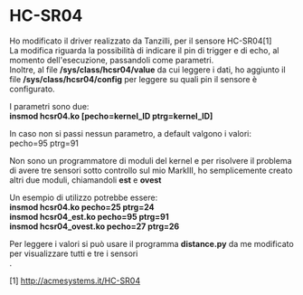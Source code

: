  HC-SR04
==========

Ho modificato il driver realizzato da Tanzilli, per il sensore HC-SR04[1]<br>
La modifica riguarda la possibilità di indicare il pin di trigger e di echo, al momento dell'esecuzione, passandoli come parametri.<br>
Inoltre, al file <b>/sys/class/hcsr04/value</b> da cui leggere i dati, ho aggiunto il file <b>/sys/class/hcsr04/config</b> per
leggere su quali pin il sensore è configurato.<br>

I parametri sono due:<br>
<b>insmod hcsr04.ko [pecho=kernel_ID ptrg=kernel_ID]</b><br>

In caso non si passi nessun parametro, a default valgono i valori:<br>
pecho=95 ptrg=91<br>

Non sono un programmatore di moduli del kernel e per risolvere il problema di avere tre sensori sotto controllo sul mio MarkIII, ho semplicemente creato altri due moduli, chiamandoli <b>est</b> e <b>ovest</b><br>

Un esempio di utilizzo potrebbe essere:<br>
<b>insmod hcsr04.ko pecho=25 ptrg=24</b><br>
<b>insmod hcsr04_est.ko pecho=95 ptrg=91</b><br>
<b>insmod hcsr04_ovest.ko pecho=27 ptrg=26</b><br>

Per leggere i valori si può usare il programma <b>distance.py</b> da me modificato per visualizzare tutti e tre i sensori<br>.


[1] http://acmesystems.it/HC-SR04
